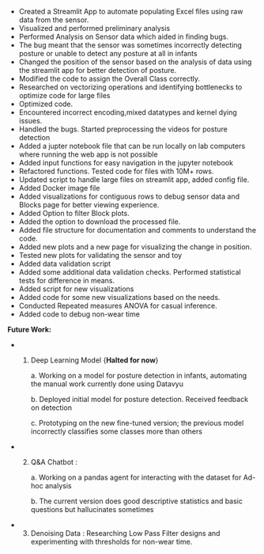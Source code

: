 - Created a Streamlit App to automate populating Excel files using raw data from the sensor.
- Visualized and performed preliminary analysis 
- Performed Analysis on Sensor data which aided in finding bugs.
- The bug meant that the sensor was sometimes incorrectly detecting posture or unable to detect any posture at all in infants
- Changed the position of the sensor based on the analysis of data using the streamlit app for better detection of posture.
- Modified the code to assign the Overall Class correctly.
- Researched on vectorizing operations and identifying bottlenecks to optimize code for large files
- Optimized code.
- Encountered incorrect encoding,mixed datatypes and kernel dying issues.
- Handled the bugs. Started preprocessing the videos for posture detection
- Added a jupter notebook file that can be run locally on lab computers where running the web app is not possible
- Added input functions for easy navigation in the jupyter notebook
- Refactored functions. Tested code for files with 10M+ rows.
- Updated script to handle large files on streamlit app, added config file.
- Added Docker image file
- Added visualizations for contiguous rows to debug sensor data and Blocks page for better viewing experience.
- Added Option to filter Block plots.
- Added the option to download the processed file.
- Added file structure for documentation and comments to understand the code.
- Added new plots and a new page for visualizing the change in position.
- Tested new plots for validating the sensor and toy
- Added data validation script
- Added some additional data validation checks. Performed statistical tests for difference in means.
- Added script for new visualizations
- Added code for some new visualizations based on the needs.
- Conducted Repeated measures ANOVA for casual inference.
- Added code to debug non-wear time 

**Future Work:**
- 1. Deep Learning Model {**__Halted for now__**}

      a. Working on a model for posture detection in infants, automating the manual work currently done using Datavyu
      
      b. Deployed initial model for posture detection. Received feedback on detection
     
      c. Prototyping on the new fine-tuned version; the previous model incorrectly classifies some classes more than others
     
- 2. Q&A Chatbot :

     a. Working on a pandas agent for interacting with the dataset for Ad-hoc analysis
     
     b. The current version does good descriptive statistics and basic questions but hallucinates sometimes
     
- 3. Denoising Data :
        Researching Low Pass Filter designs and experimenting with thresholds for non-wear time.
